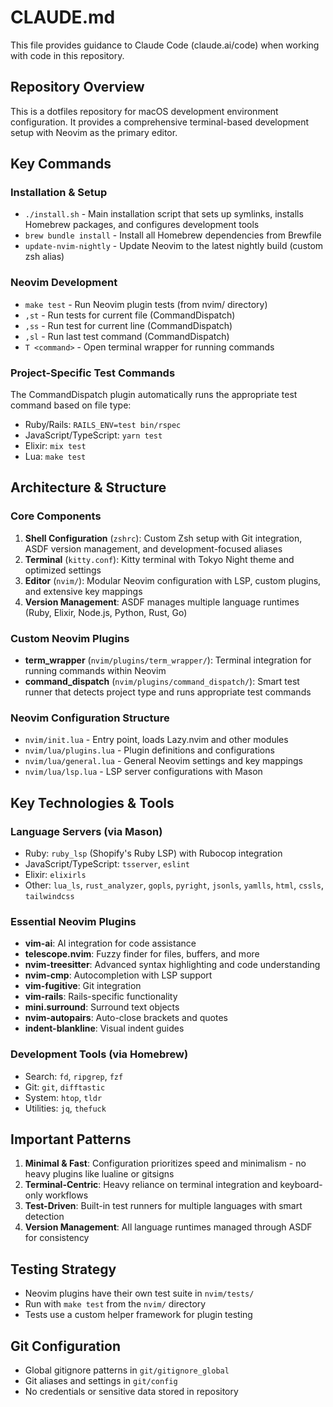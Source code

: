 # CLAUDE.md

This file provides guidance to Claude Code (claude.ai/code) when working with code in this repository.

## Repository Overview

This is a dotfiles repository for macOS development environment configuration. It provides a comprehensive terminal-based development setup with Neovim as the primary editor.

## Key Commands

### Installation & Setup
- `./install.sh` - Main installation script that sets up symlinks, installs Homebrew packages, and configures development tools
- `brew bundle install` - Install all Homebrew dependencies from Brewfile
- `update-nvim-nightly` - Update Neovim to the latest nightly build (custom zsh alias)

### Neovim Development
- `make test` - Run Neovim plugin tests (from nvim/ directory)
- `,st` - Run tests for current file (CommandDispatch)
- `,ss` - Run test for current line (CommandDispatch)
- `,sl` - Run last test command (CommandDispatch)
- `T <command>` - Open terminal wrapper for running commands

### Project-Specific Test Commands
The CommandDispatch plugin automatically runs the appropriate test command based on file type:
- Ruby/Rails: `RAILS_ENV=test bin/rspec`
- JavaScript/TypeScript: `yarn test`
- Elixir: `mix test`
- Lua: `make test`

## Architecture & Structure

### Core Components
1. **Shell Configuration** (`zshrc`): Custom Zsh setup with Git integration, ASDF version management, and development-focused aliases
2. **Terminal** (`kitty.conf`): Kitty terminal with Tokyo Night theme and optimized settings
3. **Editor** (`nvim/`): Modular Neovim configuration with LSP, custom plugins, and extensive key mappings
4. **Version Management**: ASDF manages multiple language runtimes (Ruby, Elixir, Node.js, Python, Rust, Go)

### Custom Neovim Plugins
- **term_wrapper** (`nvim/plugins/term_wrapper/`): Terminal integration for running commands within Neovim
- **command_dispatch** (`nvim/plugins/command_dispatch/`): Smart test runner that detects project type and runs appropriate test commands

### Neovim Configuration Structure
- `nvim/init.lua` - Entry point, loads Lazy.nvim and other modules
- `nvim/lua/plugins.lua` - Plugin definitions and configurations
- `nvim/lua/general.lua` - General Neovim settings and key mappings
- `nvim/lua/lsp.lua` - LSP server configurations with Mason

## Key Technologies & Tools

### Language Servers (via Mason)
- Ruby: `ruby_lsp` (Shopify's Ruby LSP) with Rubocop integration
- JavaScript/TypeScript: `tsserver`, `eslint`
- Elixir: `elixirls`
- Other: `lua_ls`, `rust_analyzer`, `gopls`, `pyright`, `jsonls`, `yamlls`, `html`, `cssls`, `tailwindcss`

### Essential Neovim Plugins
- **vim-ai**: AI integration for code assistance
- **telescope.nvim**: Fuzzy finder for files, buffers, and more
- **nvim-treesitter**: Advanced syntax highlighting and code understanding
- **nvim-cmp**: Autocompletion with LSP support
- **vim-fugitive**: Git integration
- **vim-rails**: Rails-specific functionality
- **mini.surround**: Surround text objects
- **nvim-autopairs**: Auto-close brackets and quotes
- **indent-blankline**: Visual indent guides

### Development Tools (via Homebrew)
- Search: `fd`, `ripgrep`, `fzf`
- Git: `git`, `difftastic`
- System: `htop`, `tldr`
- Utilities: `jq`, `thefuck`

## Important Patterns

1. **Minimal & Fast**: Configuration prioritizes speed and minimalism - no heavy plugins like lualine or gitsigns
2. **Terminal-Centric**: Heavy reliance on terminal integration and keyboard-only workflows
3. **Test-Driven**: Built-in test runners for multiple languages with smart detection
4. **Version Management**: All language runtimes managed through ASDF for consistency

## Testing Strategy

- Neovim plugins have their own test suite in `nvim/tests/`
- Run with `make test` from the `nvim/` directory
- Tests use a custom helper framework for plugin testing

## Git Configuration

- Global gitignore patterns in `git/gitignore_global`
- Git aliases and settings in `git/config`
- No credentials or sensitive data stored in repository